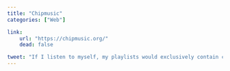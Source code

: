 ```yaml
---
title: "Chipmusic"
categories: ["Web"]

link:
    url: "https://chipmusic.org/"
    dead: false

tweet: "If I listen to myself, my playlists would exclusively contain chiptunes."
---
```

